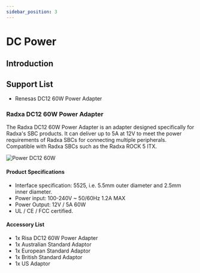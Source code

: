 ```yaml
---
sidebar_position: 3
---
```


# DC Power

## Introduction

## Support List

- Renesas DC12 60W Power Adapter

### Radxa DC12 60W Power Adapter

The Radxa DC12 60W Power Adapter is an adapter designed specifically for Radxa's SBC products. It can deliver up to 5A at 12V to meet the power requirements of Radxa SBCs for connecting multiple peripherals. Compatible with Radxa SBCs such as the Radxa ROCK 5 ITX.

![Power DC12 60W](/img/accessories/power-dc12-60w.webp)

#### Product Specifications

- Interface specification: 5525, i.e. 5.5mm outer diameter and 2.5mm inner diameter.
- Power input: 100-240V ~ 50/60Hz 1.2A MAX
- Power Output: 12V / 5A 60W
- UL / CE / FCC certified.

#### Accessory List

- 1x Risa DC12 60W Power Adapter
- 1x Australian Standard Adaptor
- 1x European Standard Adaptor
- 1x British Standard Adaptor
- 1x US Adaptor
